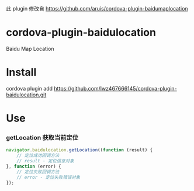 此 plugin 修改自 https://github.com/aruis/cordova-plugin-baidumaplocation

# cordova-plugin-baidulocation
Baidu Map Location

# Install
cordova plugin add https://github.com/lwz467666145/cordova-plugin-baidulocation.git

# Use

### getLocation 获取当前定位
```javascript
navigator.baidulocation.getLocation((function (result) {
    // 定位成功回调方法
    // result - 定位信息对象
}, function (error) {
    // 定位失败回调方法
    // error - 定位失败错误对象
});
```
